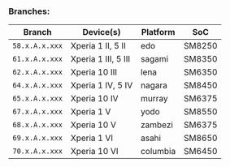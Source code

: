 ### Branches:

| Branch | Device(s) | Platform | SoC |
| --- | --- | --- | --- |
| `58.x.A.x.xxx` | Xperia 1 II,  5 II  | edo      | SM8250 |
| `61.x.A.x.xxx` | Xperia 1 III, 5 III | sagami   | SM8350 |
| `62.x.A.x.xxx` | Xperia 10 III       | lena     | SM6350 |
| `64.x.A.x.xxx` | Xperia 1 IV, 5 IV   | nagara   | SM8450 |
| `65.x.A.x.xxx` | Xperia 10 IV        | murray   | SM6375 |
| `67.x.A.x.xxx` | Xperia 1 V          | yodo     | SM8550 |
| `68.x.A.x.xxx` | Xperia 10 V         | zambezi  | SM6375 |
| `69.x.A.x.xxx` | Xperia 1 VI         | asahi    | SM8650 |
| `70.x.A.x.xxx` | Xperia 10 VI        | columbia | SM6450 |
